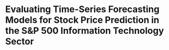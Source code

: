 # Evaluating Time-Series Forecasting Models for Stock Price Prediction in the S&P 500 Information Technology Sector
